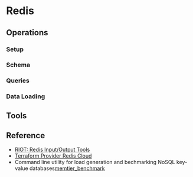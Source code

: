 # Redis

## Operations

### Setup

### Schema

### Queries

### Data Loading
## Tools

## Reference
- [RIOT: Redis Input/Output Tools](https://github.com/redis-developer/riot)
- [Terraform Provider Redis Cloud](https://github.com/RedisLabs/terraform-provider-rediscloud)
- Command line utility for load generation and bechmarking NoSQL key-value databases[memtier_benchmark](https://github.com/RedisLabs/memtier_benchmark)
